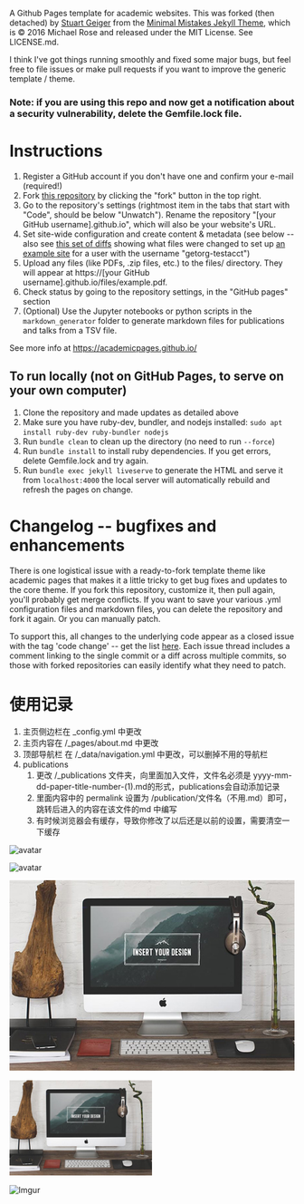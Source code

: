A Github Pages template for academic websites. This was forked (then detached) by [Stuart Geiger](https://github.com/staeiou) from the [Minimal Mistakes Jekyll Theme](https://mmistakes.github.io/minimal-mistakes/), which is © 2016 Michael Rose and released under the MIT License. See LICENSE.md.

I think I've got things running smoothly and fixed some major bugs, but feel free to file issues or make pull requests if you want to improve the generic template / theme.

### Note: if you are using this repo and now get a notification about a security vulnerability, delete the Gemfile.lock file. 

# Instructions

1. Register a GitHub account if you don't have one and confirm your e-mail (required!)
1. Fork [this repository](https://github.com/academicpages/academicpages.github.io) by clicking the "fork" button in the top right. 
1. Go to the repository's settings (rightmost item in the tabs that start with "Code", should be below "Unwatch"). Rename the repository "[your GitHub username].github.io", which will also be your website's URL.
1. Set site-wide configuration and create content & metadata (see below -- also see [this set of diffs](http://archive.is/3TPas) showing what files were changed to set up [an example site](https://getorg-testacct.github.io) for a user with the username "getorg-testacct")
1. Upload any files (like PDFs, .zip files, etc.) to the files/ directory. They will appear at https://[your GitHub username].github.io/files/example.pdf.  
1. Check status by going to the repository settings, in the "GitHub pages" section
1. (Optional) Use the Jupyter notebooks or python scripts in the `markdown_generator` folder to generate markdown files for publications and talks from a TSV file.

See more info at https://academicpages.github.io/

## To run locally (not on GitHub Pages, to serve on your own computer)

1. Clone the repository and made updates as detailed above
1. Make sure you have ruby-dev, bundler, and nodejs installed: `sudo apt install ruby-dev ruby-bundler nodejs`
1. Run `bundle clean` to clean up the directory (no need to run `--force`)
1. Run `bundle install` to install ruby dependencies. If you get errors, delete Gemfile.lock and try again.
1. Run `bundle exec jekyll liveserve` to generate the HTML and serve it from `localhost:4000` the local server will automatically rebuild and refresh the pages on change.

# Changelog -- bugfixes and enhancements

There is one logistical issue with a ready-to-fork template theme like academic pages that makes it a little tricky to get bug fixes and updates to the core theme. If you fork this repository, customize it, then pull again, you'll probably get merge conflicts. If you want to save your various .yml configuration files and markdown files, you can delete the repository and fork it again. Or you can manually patch. 

To support this, all changes to the underlying code appear as a closed issue with the tag 'code change' -- get the list [here](https://github.com/academicpages/academicpages.github.io/issues?q=is%3Aclosed%20is%3Aissue%20label%3A%22code%20change%22%20). Each issue thread includes a comment linking to the single commit or a diff across multiple commits, so those with forked repositories can easily identify what they need to patch.

# 使用记录
1. 主页侧边栏在 _config.yml 中更改
2. 主页内容在 /_pages/about.md 中更改
3. 顶部导航栏 在 /_data/navigation.yml 中更改，可以删掉不用的导航栏
4. publications
   1. 更改 /_publications 文件夹，向里面加入文件，文件名必须是 yyyy-mm-dd-paper-title-number-(1).md的形式，publications会自动添加记录
   2. 里面内容中的 permalink 设置为 /publication/文件名（不用.md）即可，跳转后进入的内容在该文件的md 中编写
   3. 有时候浏览器会有缓存，导致你修改了以后还是以前的设置，需要清空一下缓存
   
![avatar](/chaibli.github.io/images/2023-02-22-paper-title-number-1.jpg)

![avatar](2023-02-22-paper-title-number-1.jpg)

![avatar](https://github.com/chaibli/chaibli.github.io/blob/main/images/foo-bar-identity-th.jpg)

<img src="https://github.com/chaibli/chaibli.github.io/blob/main/images/foo-bar-identity-th.jpg" width="50%">

![Imgur](https://i.imgur.com/v6hqtH7.png)